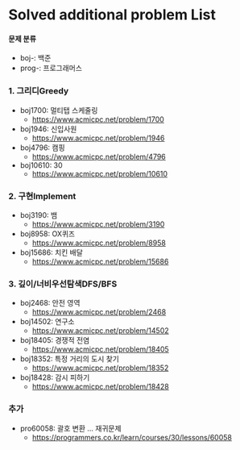# Solved additional problem List

#### 문제 분류
* boj-: 백준
* prog-: 프로그래머스

### 1. 그리디Greedy
* boj1700: 멀티탭 스케줄링
    * https://www.acmicpc.net/problem/1700
* boj1946: 신입사원
    * https://www.acmicpc.net/problem/1946
* boj4796: 캠핑
    * https://www.acmicpc.net/problem/4796
* boj10610: 30
    * https://www.acmicpc.net/problem/10610



### 2. 구현Implement
* boj3190: 뱀
    * https://www.acmicpc.net/problem/3190
* boj8958: OX퀴즈
    * https://www.acmicpc.net/problem/8958
* boj15686: 치킨 배달
    * https://www.acmicpc.net/problem/15686



### 3. 깊이/너비우선탐색DFS/BFS
* boj2468: 안전 영역
   * https://www.acmicpc.net/problem/2468
* boj14502: 연구소
   * https://www.acmicpc.net/problem/14502
* boj18405: 경쟁적 전염
   * https://www.acmicpc.net/problem/18405
* boj18352: 특정 거리의 도시 찾기
   * https://www.acmicpc.net/problem/18352
* boj18428: 감시 피하기
   * https://www.acmicpc.net/problem/18428



### 추가
* pro60058: 괄호 변환 ... 재귀문제
   * https://programmers.co.kr/learn/courses/30/lessons/60058

